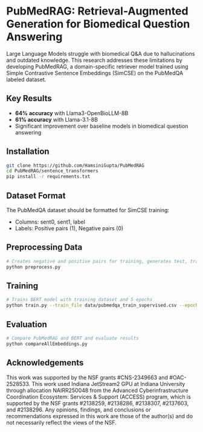 # PubMedRAG: Retrieval-Augmented Generation for Biomedical Question Answering

Large Language Models struggle with biomedical Q&A due to hallucinations and outdated knowledge. This research addresses these limitations by developing PubMedRAG, a domain-specific retriever model trained using Simple Contrastive Sentence Embeddings (SimCSE) on the PubMedQA labeled dataset.

## Key Results

- **64% accuracy** with Llama3-OpenBioLLM-8B
- **61% accuracy** with Llama-3.1-8B  
- Significant improvement over baseline models in biomedical question answering

## Installation

```bash
git clone https://github.com/HamsiniGupta/PubMedRAG
cd PubMedRAG/sentence_transformers
pip install -r requirements.txt
```

## Dataset Format
The PubMedQA dataset should be formatted for SimCSE training:
- Columns: sent0, sent1, label
- Labels: Positive pairs (1), Negative pairs (0)

## Preprocessing Data
```bash
# Creates negative and positive pairs for training, generates test, train, and validation .csv files
python preprocess.py
```

## Training
```bash
# Trains BERT model with training dataset and 5 epochs
python train.py --train_file data/pubmedqa_train_supervised.csv --epochs 5
```
## Evaluation
```bash
# Compare PubMedRAG and BERT and evaluate results
python compareAllEmbeddings.py
```

## Acknowledgements
This work was supported by the NSF grants #CNS-2349663 and #OAC-2528533. This work used Indiana JetStream2 GPU at Indiana University through allocation NAIRR250048 from the Advanced Cyberinfrastructure Coordination Ecosystem: Services & Support (ACCESS) program, which is supported by the NSF grants #2138259, #2138286, #2138307, #2137603, and #2138296. Any opinions, findings, and conclusions or recommendations expressed in this work are those of the author(s) and do not necessarily reflect the views of the NSF.
